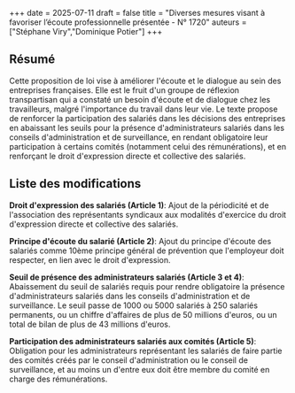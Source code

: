 +++
date = 2025-07-11
draft = false
title = "Diverses mesures visant à favoriser l’écoute professionnelle présentée - N° 1720"
auteurs = ["Stéphane Viry","Dominique Potier"]
+++

## Résumé

Cette proposition de loi vise à améliorer l'écoute et le dialogue au sein des entreprises françaises. Elle est le fruit d'un groupe de réflexion transpartisan qui a constaté un besoin d'écoute et de dialogue chez les travailleurs, malgré l'importance du travail dans leur vie. Le texte propose de renforcer la participation des salariés dans les décisions des entreprises en abaissant les seuils pour la présence d'administrateurs salariés dans les conseils d'administration et de surveillance, en rendant obligatoire leur participation à certains comités (notamment celui des rémunérations), et en renforçant le droit d'expression directe et collective des salariés.

## Liste des modifications

**Droit d'expression des salariés (Article 1)**: Ajout de la périodicité et de l'association des représentants syndicaux aux modalités d'exercice du droit d'expression directe et collective des salariés.

**Principe d'écoute du salarié (Article 2)**: Ajout du principe d'écoute des salariés comme 10ème principe général de prévention que l'employeur doit respecter, en lien avec le droit d'expression.

**Seuil de présence des administrateurs salariés (Article 3 et 4)**: Abaissement du seuil de salariés requis pour rendre obligatoire la présence d'administrateurs salariés dans les conseils d'administration et de surveillance. Le seuil passe de 1000 ou 5000 salariés à 250 salariés permanents, ou un chiffre d'affaires de plus de 50 millions d'euros, ou un total de bilan de plus de 43 millions d'euros.

**Participation des administrateurs salariés aux comités (Article 5)**: Obligation pour les administrateurs représentant les salariés de faire partie des comités créés par le conseil d'administration ou le conseil de surveillance, et au moins un d'entre eux doit être membre du comité en charge des rémunérations.

